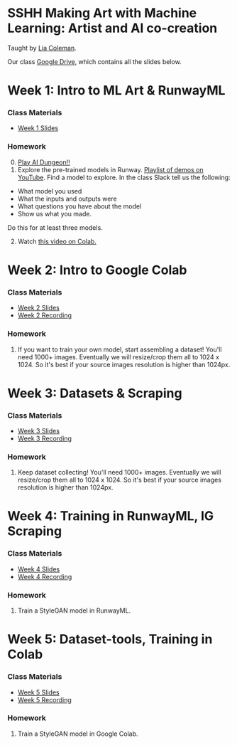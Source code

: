 # SSHH Making Art with Machine Learning: Artist and AI co-creation
Taught by [Lia Coleman](https://twitter.com/Lialialiacole).

Our class [Google Drive](https://drive.google.com/drive/u/0/folders/1hyI7jo3ETHM4oP7R6akRAOskM0n87Kg5), which contains all the slides below.

# Week 1: Intro to ML Art & RunwayML
### Class Materials
- [Week 1 Slides](https://docs.google.com/presentation/d/131HRgcWrVc-YWkdnYr0pRB4qvmejCbZ3JGk5mQqBmcA/edit?usp=sharing)
 
### Homework
0. [Play AI Dungeon!!](https://play.aidungeon.io/)
1. Explore the pre-trained models in Runway. [Playlist of demos on YouTube](https://www.youtube.com/playlist?list=PLWuCzxqIpJs8OOUUePUNVCHrCGDoKTtyn). Find a model to explore. In the class Slack tell us the following:
- What model you used
- What the inputs and outputs were
- What questions you have about the model
- Show us what you made.

Do this for at least three models.

2. Watch [this video on Colab.](https://www.youtube.com/watch?v=b7s-NKmOEpQ&feature=youtu.be&ab_channel=ArtificialImages)

# Week 2: Intro to Google Colab
### Class Materials
- [Week 2 Slides](https://docs.google.com/presentation/d/1ulXdHMcZgo3HSE9pd18xNo-PDbhn3a4sHc1OQHXIGo4/edit?usp=sharing)
- [Week 2 Recording](https://youtu.be/F8QR_mAE4Gw)
 
### Homework
1. If you want to train your own model, start assembling a dataset! You'll need 1000+ images. Eventually we will resize/crop them all to 1024 x 1024. So it's best if your source images resolution is higher than 1024px.

# Week 3: Datasets & Scraping
### Class Materials
- [Week 3 Slides](https://docs.google.com/presentation/d/1UDx1JBOhqpK0wHrJor8QaoAujh2pTWGoTAxoFcrnPSY/edit?usp=sharing)
- [Week 3 Recording](https://youtu.be/nPi4tuW-YNs)

### Homework
1. Keep dataset collecting! You'll need 1000+ images. Eventually we will resize/crop them all to 1024 x 1024. So it's best if your source images resolution is higher than 1024px.

# Week 4: Training in RunwayML, IG Scraping
### Class Materials
- [Week 4 Slides](https://docs.google.com/presentation/d/1MIvLQq0Z1VgN3GeFVu96sNCtCADI_k3cah0FNKZCo0o/edit?usp=sharing)
- [Week 4 Recording](https://youtu.be/yy9OCqZHYJY)

### Homework
1. Train a StyleGAN model in RunwayML.

# Week 5: Dataset-tools, Training in Colab
### Class Materials
- [Week 5 Slides](https://docs.google.com/presentation/d/15wIE0Rui4fLCfG-gL8lG_rEX2J-IPvRk9nAi8ieguF0/edit?usp=sharing)
- [Week 5 Recording](https://youtu.be/H_z4TU_5tp4)

### Homework
1. Train a StyleGAN model in Google Colab.
